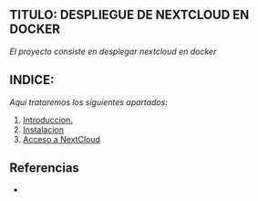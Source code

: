 ## TITULO: DESPLIEGUE DE NEXTCLOUD EN DOCKER

*El proyecto consiste en desplegar nextcloud en docker*


## INDICE:
*Aquí trataremos los siguientes apartados:*
1. [Introduccion.]()
2. [Instalacion]()
3. [Acceso a NextCloud]()



## Referencias
* 
